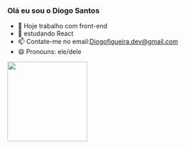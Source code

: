 ### Olá eu sou o Diogo Santos

- 🔭 Hoje trabalho com front-end
- 🌱 estudando React
- 📫 Contate-me no email:Diogofigueira.dev@gmail.com
- 😄 Pronouns: ele/dele

<div>
<a href="https://github.com/DiogoFigueiraSantos"></a>
<img height="180em" src="(https://github-readme-stats.vercel.app/api?username=DiogoFigueiraSantos)](https://github.com/DiogoFigueiraSantos/github-readme-stats)
" >
</div>
